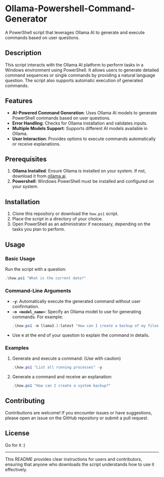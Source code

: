 # Ollama-Powershell-Command-Generator

A PowerShell script that leverages Ollama AI to generate and execute commands based on user questions.

## Description
This script interacts with the Ollama AI platform to perform tasks in a Windows environment using PowerShell. It allows users to generate detailed command sequences or single commands by providing a natural language question. The script also supports automatic execution of generated commands.

## Features

- **AI-Powered Command Generation**: Uses Ollama AI models to generate PowerShell commands based on user questions.
- **Error Handling**: Checks for Ollama installation and validates inputs.
- **Multiple Models Support**: Supports different AI models available in Ollama.
- **User Interaction**: Provides options to execute commands automatically or receive explanations.

## Prerequisites

1. **Ollama Installed**: Ensure Ollama is installed on your system. If not, download it from [ollama.ai](https://ollama.ai).
2. **Powershell**: Windows PowerShell must be installed and configured on your system.

## Installation

1. Clone this repository or download the `how.ps1` script.
2. Place the script in a directory of your choice.
3. Open PowerShell as an administrator if necessary, depending on the tasks you plan to perform.

## Usage

### Basic Usage
Run the script with a question:

```powershell
.\how.ps1 "What is the current date?"
```

### Command-Line Arguments

- **`-y`**: Automatically execute the generated command without user confirmation. 
- **`-m <model_name>`**: Specify an Ollama model to use for generating commands. For example:
  ```powershell
  .\how.ps1 -m llama3.2:latest "How can I create a backup of my files?"
- Use e at the end of your question to explain the command in details.

### Examples

1. Generate and execute a command: (Use with caution)
   ```powershell
   .\how.ps1 "List all running processes" -y
   ```
   
2. Generate a command and receive an explanation:
   ```powershell
   .\how.ps1 "How can I create a system backup?"
   ```

## Contributing

Contributions are welcome! If you encounter issues or have suggestions, please open an issue on the GitHub repository or submit a pull request.

## License

Go for it :)

---

This README provides clear instructions for users and contributors, ensuring that anyone who downloads the script understands how to use it effectively.